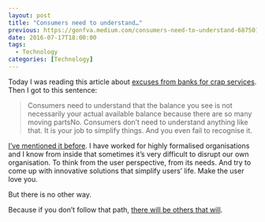 ```yaml
---
layout: post
title: "Consumers need to understand…"
previous: https://gonfva.medium.com/consumers-need-to-understand-687501a934f6
date: 2016-07-17T18:00:00
tags:
  - Technology
categories: [Technology]
---
```


Today I was reading this article about [excuses from banks for crap services](http://www.forbes.com/sites/laurengensler/2016/07/13/online-bank-account-balance-overdraft-fees/?ss=personalfinance#304621b015a1). Then I got to this sentence:

> Consumers need to understand that the balance you see is not necessarily your actual available balance because there are so many moving partsNo. Consumers don’t need to understand anything like that. It is your job to simplify things. And you even fail to recognise it.

[I’ve mentioned it before](https://medium.com/@gonfva/banks-and-users-a62b495a533f#.lm38bnfx7). I have worked for highly formalised organisations and I know from inside that sometimes it’s very difficult to disrupt our own organisation. To think from the user perspective, from its needs. And try to come up with innovative solutions that simplify users’ life. Make the user love you.

But there is no other way.

Because if you don’t follow that path, [there will be others that will](http://thefinancialbrand.com/59779/digital-banking-branch-channel-switching/?utm_content=buffera6a30&utm_medium=social&utm_source=twitter.com&utm_campaign=buffer?ref=upflow.co).
